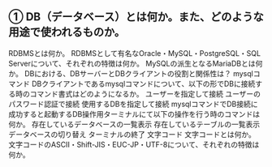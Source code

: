 ## ① DB（データベース）とは何か。また、どのような用途で使われるものか。
RDBMSとは何か。
RDBMSとして有名なOracle・MySQL・PostgreSQL・SQL Serverについて、それぞれの特徴は何か。
MySQLの派生となるMariaDBとは何か。
DBにおける、DBサーバーとDBクライアントの役割と関係性は？
mysqlコマンド
DBクライアントであるmysqlコマンドについて、以下の形でDBに接続する時のコマンド書式はどのようになるか。
ユーザーを指定して接続
ユーザーのパスワード認証で接続
使用するDBを指定して接続
mysqlコマンドでDB接続に成功すると起動するDB操作用ターミナルにて以下の操作を行う時のコマンドは何か。
存在しているデータベースの一覧表示
存在しているテーブルの一覧表示
データベースの切り替え
ターミナルの終了
文字コード
文字コードとは何か。
文字コードのASCII・Shift-JIS・EUC-JP・UTF-8について、それぞれの特徴は何か。